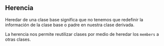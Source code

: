 ## Herencia 

Heredar de una clase base significa que no tenemos que redefinir la información de la clase base o padre en nuestra clase derivada. 

La herencia nos permite reutilizar clases por medio de heredar los `members` a otras clases. 